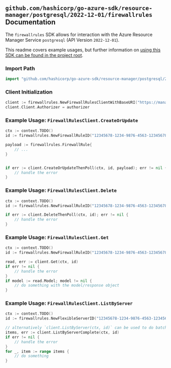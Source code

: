 
## `github.com/hashicorp/go-azure-sdk/resource-manager/postgresql/2022-12-01/firewallrules` Documentation

The `firewallrules` SDK allows for interaction with the Azure Resource Manager Service `postgresql` (API Version `2022-12-01`).

This readme covers example usages, but further information on [using this SDK can be found in the project root](https://github.com/hashicorp/go-azure-sdk/tree/main/docs).

### Import Path

```go
import "github.com/hashicorp/go-azure-sdk/resource-manager/postgresql/2022-12-01/firewallrules"
```


### Client Initialization

```go
client := firewallrules.NewFirewallRulesClientWithBaseURI("https://management.azure.com")
client.Client.Authorizer = authorizer
```


### Example Usage: `FirewallRulesClient.CreateOrUpdate`

```go
ctx := context.TODO()
id := firewallrules.NewFirewallRuleID("12345678-1234-9876-4563-123456789012", "example-resource-group", "flexibleServerValue", "firewallRuleValue")

payload := firewallrules.FirewallRule{
	// ...
}


if err := client.CreateOrUpdateThenPoll(ctx, id, payload); err != nil {
	// handle the error
}
```


### Example Usage: `FirewallRulesClient.Delete`

```go
ctx := context.TODO()
id := firewallrules.NewFirewallRuleID("12345678-1234-9876-4563-123456789012", "example-resource-group", "flexibleServerValue", "firewallRuleValue")

if err := client.DeleteThenPoll(ctx, id); err != nil {
	// handle the error
}
```


### Example Usage: `FirewallRulesClient.Get`

```go
ctx := context.TODO()
id := firewallrules.NewFirewallRuleID("12345678-1234-9876-4563-123456789012", "example-resource-group", "flexibleServerValue", "firewallRuleValue")

read, err := client.Get(ctx, id)
if err != nil {
	// handle the error
}
if model := read.Model; model != nil {
	// do something with the model/response object
}
```


### Example Usage: `FirewallRulesClient.ListByServer`

```go
ctx := context.TODO()
id := firewallrules.NewFlexibleServerID("12345678-1234-9876-4563-123456789012", "example-resource-group", "flexibleServerValue")

// alternatively `client.ListByServer(ctx, id)` can be used to do batched pagination
items, err := client.ListByServerComplete(ctx, id)
if err != nil {
	// handle the error
}
for _, item := range items {
	// do something
}
```
